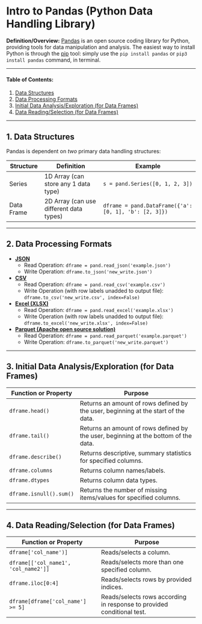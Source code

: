 # Intro to Pandas (Python Data Handling Library)
**Definition/Overview:** [Pandas](https://pandas.pydata.org/) is an open source coding library for Python, providing tools for data manipulation and analysis. The easiest way to install Python is through the [pip](https://pypi.org/project/pip/) tool: simply use the `pip install pandas` or `pip3 install pandas` command, in terminal.

<hr />

#### Table of Contents:

1. [Data Structures](#data-structures)
2. [Data Processing Formats](#data-processing)
3. [Initial Data Analysis/Exploration (for Data Frames)](#data-analysis)
4. [Data Reading/Selection (for Data Frames)](#data-reading)
  
<hr />
  
## 1. <a name="data-structures">Data Structures</a>
  
Pandas is dependent on *two* primary data handling structures:
  
| Structure | Definition | Example |
| ------ | ------ | ---------- |
| Series | 1D Array (can store any 1 data type) | `s = pand.Series([0, 1, 2, 3])` |
| Data Frame | 2D Array (can use different data types) | `dframe = pand.DataFrame({'a': [0, 1], 'b': [2, 3]})` |

<hr />

## 2. <a name="data-processing">Data Processing Formats</a>
  
* [**JSON**](https://docs.python.org/3/library/json.html)
  + Read Operation: `dframe = pand.read_json('example.json')`
  + Write Operation: `dframe.to_json('new_write.json')`
* [**CSV**](https://docs.python.org/3/library/csv.html)
  + Read Operation: `dframe = pand.read_csv('example.csv')`
  + Write Operation (with row labels unadded to output file): `dframe.to_csv('new_write.csv', index=False)`
* [**Excel (XLSX)**](https://www.microsoft.com/en-us/microsoft-365/excel)
  + Read Operation: `dframe = pand.read_excel('example.xlsx')`
  + Write Operation (with row labels unadded to output file): `dframe.to_excel('new_write.xlsx', index=False)`
* [**Parquet (Apache open source solution)**](https://parquet.apache.org/)
  + Read Operation: `dframe = pand.read_parquet('example.parquet')`
  + Write Operation: `dframe.to_parquet('new_write.parquet')`
  
<hr />
  
## 3. <a name="data-analysis">Initial Data Analysis/Exploration (for Data Frames)</a>
  
| Function or Property | Purpose |
| ------- | ------- |
| `dframe.head()` | Returns an amount of rows defined by the user, beginning at the start of the data. |
| `dframe.tail()` | Returns an amount of rows defined by the user, beginning at the bottom of the data. |
| `dframe.describe()` | Returns descriptive, summary statistics for specified columns. |  
| `dframe.columns` | Returns column names/labels. |  
| `dframe.dtypes` | Returns column data types. |
| `dframe.isnull().sum()` | Returns the number of missing items/values for specified columns. |
  
<hr />
  
## 4. <a name="data-reading">Data Reading/Selection (for Data Frames)</a>
  
| Function or Property | Purpose |
| ------- | ------- |
| `dframe['col_name')]` | Reads/selects a column. |
| `dframe[['col_name1', 'col_name2']]`| Reads/selects more than one specified column. |
| `dframe.iloc[0:4]` | Reads/selects rows by provided indices. |
| `dframe[dframe['col_name'] >= 5]` | Reads/selects rows according in response to provided conditional test. |
